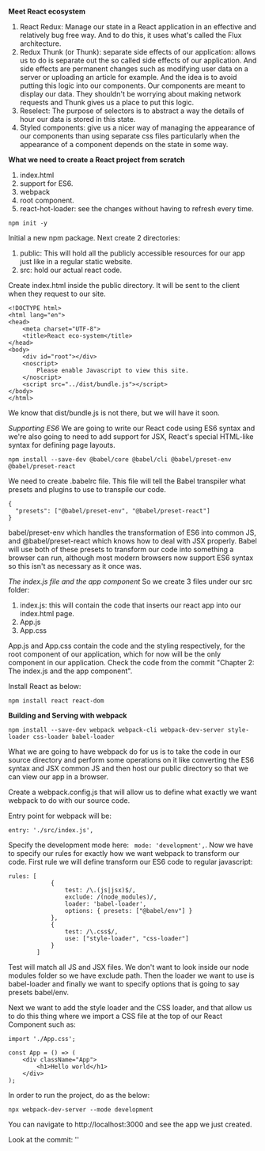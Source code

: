 **Meet React ecosystem**
1. React Redux: Manage our state in a React application in an effective and relatively bug free way. And to do this, it uses what's called the Flux architecture.
2. Redux Thunk (or Thunk): separate side effects of our application: allows us to do is separate out the so called side effects of our application. And side effects are permanent changes such as modifying user data on a server or uploading an article for example. And the idea is to avoid putting this logic into our components. Our components are meant to display our data. They shouldn't be worrying about making network requests and Thunk gives us a place to put this logic.
3. Reselect: The purpose of selectors is to abstract a way the details of hour our data is stored in this state.
4. Styled components: give us a nicer way of managing the appearance of our components than using separate css files particularly when the appearance of a component depends on the state in some way. 

**What we need to create a React project from scratch**
1. index.html 
2. support for ES6.
3. webpack
4. root component.
5. react-hot-loader: see the changes without having to refresh every time.

```
npm init -y
```
Initial a new npm package. Next create 2 directories: 
1. public: This will hold all the publicly accessible resources for our app just like in a regular static website.
2. src: hold our actual react code.

Create index.html inside the public directory. It will be sent to the client when they request to our site.
```
<!DOCTYPE html>
<html lang="en">
<head>
    <meta charset="UTF-8">
    <title>React eco-system</title>
</head>
<body>
    <div id="root"></div>
    <noscript>
        Please enable Javascript to view this site.
    </noscript>
    <script src="../dist/bundle.js"></script>
</body>
</html>
```
We know that dist/bundle.js is not there, but we will have it soon.

_Supporting ES6_
We are going to write our React code using ES6 syntax and we're also going to need to add support for JSX, React's special HTML-like syntax for defining page layouts. 
```
npm install --save-dev @babel/core @babel/cli @babel/preset-env @babel/preset-react
```
We need to create .babelrc file. This file will tell the Babel transpiler what presets and plugins to use to transpile our code. 
```
{
  "presets": ["@babel/preset-env", "@babel/preset-react"]
}
```
babel/preset-env which handles the transformation of ES6 into common JS, and @babel/preset-react which knows how to deal with JSX properly. Babel will use both of these presets to transform our code into something a browser can run, although most modern browsers now support ES6 syntax so this isn't as necessary as it once was. 

_The index.js file and the app component_
So we create 3 files under our src folder:
1. index.js: this will contain the code that inserts our react app into our index.html page.
2. App.js
3. App.css

App.js and App.css contain the code and the styling respectively, for the root component of our application, which for now will be the only component in our application.
Check the code from the commit "Chapter 2: The index.js and the app component".

Install React as below:
```
npm install react react-dom
```
**Building and Serving with webpack**
```
npm install --save-dev webpack webpack-cli webpack-dev-server style-loader css-loader babel-loader
```
What we are going to have webpack do for us is to take the code in our source directory and perform some operations on it like converting the ES6 syntax and JSX common JS and then host our public directory so that we can view our app in a browser. 

Create a webpack.config.js that will allow us to define what exactly we want webpack to do with our source code.

Entry point for webpack will be:
```
entry: './src/index.js',
```
Specify the development mode here: `` mode: 'development',``. Now we have to specify our rules for exactly how we want webpack to transform our code.
First rule we will define transform our ES6 code to regular javascript:
```
rules: [
            {
                test: /\.(js|jsx)$/,
                exclude: /(node_modules)/,
                loader: 'babel-loader',
                options: { presets: ["@babel/env"] }
            },
            {
                test: /\.css$/,
                use: ["style-loader", "css-loader"]
            }
        ]
```
Test will match all JS and JSX files. We don't want to look inside our node modules folder so we have exclude path. Then the loader we want to use is babel-loader and finally we want to specify options that is going to say presets babel/env.

Next we want to add the style loader and the CSS loader, and that allow us to do this thing where we import a CSS file at the top of our React Component such as:
```
import './App.css';

const App = () => (
    <div className="App">
        <h1>Hello world</h1>
    </div>
);
```
In order to run the project, do as the below:
```
npx webpack-dev-server --mode development
```
You can navigate to http://localhost:3000 and see the app we just created.

Look at the commit: ''
